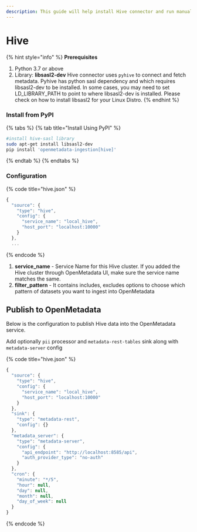 ```yaml
---
description: This guide will help install Hive connector and run manually
---
```


# Hive

{% hint style="info" %}
**Prerequisites**

1. Python 3.7 or above
2. Library: **libsasl2-dev** Hive connector uses `pyhive` to connect and fetch metadata. Pyhive has python sasl dependency and which requires libsasl2-dev to be installed. In some cases, you may need to set LD\_LIBRARY\_PATH to point to where libsasl2-dev is installed. Please check on how to install libsasl2 for your Linux Distro.
{% endhint %}

### Install from PyPI

{% tabs %}
{% tab title="Install Using PyPI" %}
```bash
#install hive-sasl library
sudo apt-get install libsasl2-dev
pip install 'openmetadata-ingestion[hive]'
```
{% endtab %}
{% endtabs %}

### Configuration

{% code title="hive.json" %}
```javascript
{
  "source": {
    "type": "hive",
    "config": {
      "service_name": "local_hive",
      "host_port": "localhost:10000"
    }
  },
  ...
```
{% endcode %}

1. **service\_name** - Service Name for this Hive cluster. If you added the Hive cluster through OpenMetadata UI, make sure the service name matches the same.
2. **filter\_pattern** - It contains includes, excludes options to choose which pattern of datasets you want to ingest into OpenMetadata

## Publish to OpenMetadata

Below is the configuration to publish Hive data into the OpenMetadata service.

Add optionally `pii` processor and `metadata-rest-tables` sink along with `metadata-server` config

{% code title="hive.json" %}
```javascript
{
  "source": {
    "type": "hive",
    "config": {
      "service_name": "local_hive",
      "host_port": "localhost:10000"
    }
  },
  "sink": {
    "type": "metadata-rest",
    "config": {}
  },
  "metadata_server": {
    "type": "metadata-server",
    "config": {
      "api_endpoint": "http://localhost:8585/api",
      "auth_provider_type": "no-auth"
    }
  },
  "cron": {
    "minute": "*/5",
    "hour": null,
    "day": null,
    "month": null,
    "day_of_week": null
  }
}
```
{% endcode %}


